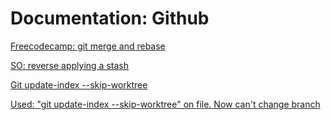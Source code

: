 # Documentation: Github

[Freecodecamp: git merge and rebase](https://www.freecodecamp.org/news/the-ultimate-guide-to-git-merge-and-git-rebase/)

[SO: reverse applying a stash](https://stackoverflow.com/questions/1020132/how-to-reverse-apply-a-stash)

[Git update-index --skip-worktree](https://compiledsuccessfully.dev/git-skip-worktree/)

[Used: "git update-index --skip-worktree" on file. Now can't change branch](https://stackoverflow.com/questions/59159104/used-git-update-index-skip-worktree-on-file-now-cant-change-branch)

